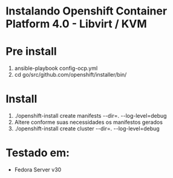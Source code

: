 # Instalando Openshift Container Platform 4.0 - Libvirt / KVM

# Pre install

1. ansible-playbook config-ocp.yml
2. cd go/src/github.com/openshift/installer/bin/

# Install
1. ./openshift-install create manifests --dir=. --log-level=debug
2. Altere conforme suas necessidades os manifestos gerados
3. ./openshift-install create cluster --dir=. --log-level=debug

# Testado em:
- Fedora Server v30
